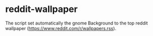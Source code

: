 # reddit-wallpaper
The script set automatically the gnome Background to the top reddit wallpaper (https://www.reddit.com/r/wallpapers.rss).

